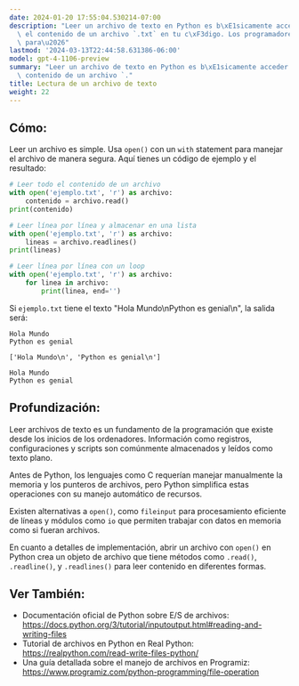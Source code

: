 ```yaml
---
date: 2024-01-20 17:55:04.530214-07:00
description: "Leer un archivo de texto en Python es b\xE1sicamente acceder y obtener\
  \ el contenido de un archivo `.txt` en tu c\xF3digo. Los programadores lo hacen\
  \ para\u2026"
lastmod: '2024-03-13T22:44:58.631386-06:00'
model: gpt-4-1106-preview
summary: "Leer un archivo de texto en Python es b\xE1sicamente acceder y obtener el\
  \ contenido de un archivo `."
title: Lectura de un archivo de texto
weight: 22
---
```


## Cómo:
Leer un archivo es simple. Usa `open()` con un `with` statement para manejar el archivo de manera segura. Aquí tienes un código de ejemplo y el resultado:

```Python
# Leer todo el contenido de un archivo
with open('ejemplo.txt', 'r') as archivo:
    contenido = archivo.read()
print(contenido)

# Leer línea por línea y almacenar en una lista
with open('ejemplo.txt', 'r') as archivo:
    lineas = archivo.readlines()
print(lineas)

# Leer línea por línea con un loop
with open('ejemplo.txt', 'r') as archivo:
    for linea in archivo:
        print(linea, end='')
```

Si `ejemplo.txt` tiene el texto "Hola Mundo\nPython es genial\n", la salida será:

```
Hola Mundo
Python es genial

['Hola Mundo\n', 'Python es genial\n']

Hola Mundo
Python es genial
```

## Profundización:
Leer archivos de texto es un fundamento de la programación que existe desde los inicios de los ordenadores. Información como registros, configuraciones y scripts son comúnmente almacenados y leídos como texto plano.

Antes de Python, los lenguajes como C requerían manejar manualmente la memoria y los punteros de archivos, pero Python simplifica estas operaciones con su manejo automático de recursos.

Existen alternativas a `open()`, como `fileinput` para procesamiento eficiente de líneas y módulos como `io` que permiten trabajar con datos en memoria como si fueran archivos. 

En cuanto a detalles de implementación, abrir un archivo con `open()` en Python crea un objeto de archivo que tiene métodos como `.read()`, `.readline()`, y `.readlines()` para leer contenido en diferentes formas.

## Ver También:
- Documentación oficial de Python sobre E/S de archivos: https://docs.python.org/3/tutorial/inputoutput.html#reading-and-writing-files
- Tutorial de archivos en Python en Real Python: https://realpython.com/read-write-files-python/
- Una guía detallada sobre el manejo de archivos en Programiz: https://www.programiz.com/python-programming/file-operation
